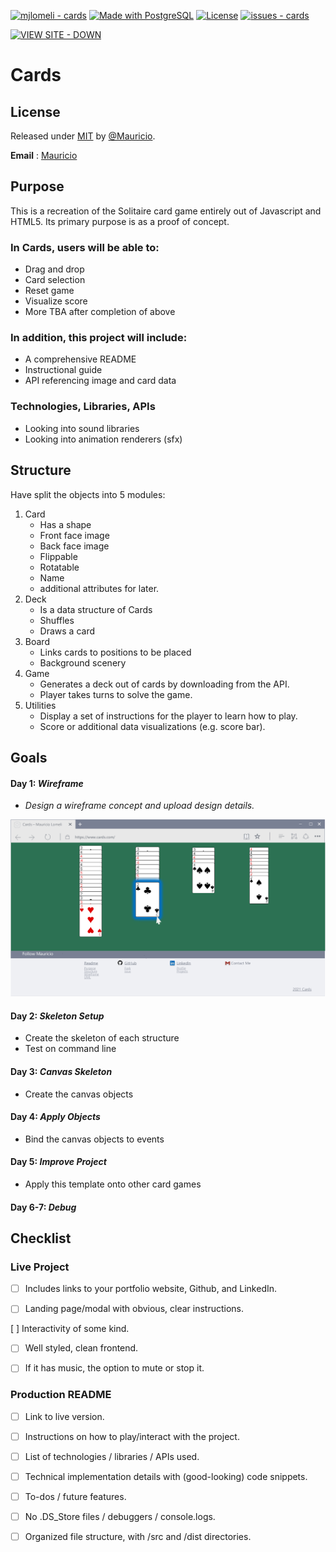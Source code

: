 [![mjlomeli - cards](https://img.shields.io/static/v1?label=mjlomeli&message=cards&color=blue&logo=github)](https://github.com/mjlomeli/cards)
[![Made with PostgreSQL](https://img.shields.io/badge/PostgreSQL-13-blue?logo=postgresql&logoColor=white)](https://www.postgresql.org/)
[![License](https://img.shields.io/badge/License-MIT-blue)](#license)
[![issues - cards](https://img.shields.io/github/issues/mjlomeli/cards)](https://github.com/mjlomeli/cards/issues)
<div align="left">

[![VIEW SITE - DOWN](https://img.shields.io/static/v1?label=VIEW+SITE&message=DOWN&color=D56049&style=for-the-badge&logo=digitalocean)](https://)

</div>



# Cards


## License

Released under [MIT](/LICENSE) by [@Mauricio](https://github.com/mjlomeli).

**Email** : [Mauricio](mailto:mauricio.jr.lomeli@gmail.com)

## Purpose
This is a recreation of the Solitaire card game entirely out of Javascript and HTML5.
Its primary purpose is as a proof of concept.

### In Cards, users will be able to:

* Drag and drop 
* Card selection
* Reset game
* Visualize score
* More TBA after completion of above

### In addition, this project will include:

* A comprehensive README
* Instructional guide
* API referencing image and card data


### Technologies, Libraries, APIs
* Looking into sound libraries
* Looking into animation renderers (sfx)


## Structure

Have split the objects into 5 modules:

1. Card
    - Has a shape
    - Front face image
    - Back face image
    - Flippable
    - Rotatable
    - Name
    - additional attributes for later.
2. Deck
    - Is a data structure of Cards
    - Shuffles
    - Draws a card
3. Board
    - Links cards to positions to be placed
    - Background scenery
4. Game
    - Generates a deck out of cards by downloading from the API.
    - Player takes turns to solve the game.
6. Utilities
    - Display a set of instructions for the player to learn how to play.
    - Score or additional data visualizations (e.g. score bar).


## Goals

#### Day 1: _Wireframe_ 
* _Design a wireframe concept and upload design details._

<img src="./readme_files/wireframe.png" alt="wireframe">


#### Day 2: _Skeleton Setup_

- Create the skeleton of each structure
- Test on command line

#### Day 3: _Canvas Skeleton_
- Create the canvas objects

#### Day 4: _Apply Objects_
- Bind the canvas objects to events

#### Day 5: _Improve Project_
- Apply this template onto other card games

#### Day 6-7: _Debug_




## Checklist
### Live Project
- [ ] Includes links to your portfolio website, Github, and LinkedIn.

-[ ] Landing page/modal with obvious, clear instructions.

[ ] Interactivity of some kind.

-[ ] Well styled, clean frontend.

-[ ] If it has music, the option to mute or stop it.

### Production README
-[ ] Link to live version.

-[ ] Instructions on how to play/interact with the project.

-[ ] List of technologies / libraries / APIs used.

-[ ] Technical implementation details with (good-looking) code snippets.

-[ ] To-dos / future features.

-[ ] No .DS_Store files / debuggers / console.logs.

-[ ] Organized file structure, with /src and /dist directories.
